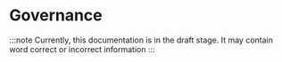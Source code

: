 # Governance

:::note
Currently, this documentation is in the draft stage. It may contain word correct or incorrect information
:::
